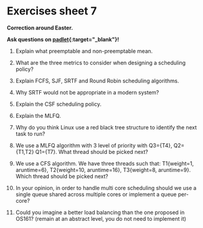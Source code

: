 # Exercises sheet 7

**Correction around Easter.**

**Ask questions on [padlet](https://uob.padlet.org/sanjayrawat/zkt0fig30cjaqmoa){:target="_blank"}!**

1. Explain what preemptable and non-preemptable mean.


2. What are the three metrics to consider when designing a scheduling policy?


3. Explain FCFS, SJF, SRTF and Round Robin scheduling algorithms.


4. Why SRTF would not be appropriate in a modern system?


5. Explain the CSF scheduling policy.


6. Explain the MLFQ.


7. Why do you think Linux use a red black tree structure to identify the next task to run?


8. We use a MLFQ algorithm with 3 level of priority with Q3=\{T4\}, Q2=\{T1,T2\} Q1=\{T7\}. What thread should be picked next?


9. We use a CFS algorithm. We have three threads such that: T1\{weight=1, aruntime=6\}, T2\{weight=10, aruntime=16\}, T3\{weight=8, aruntime=9\}. Which thread should be picked next?


10. In your opinion, in order to handle multi core scheduling should we use a single queue shared across multiple cores or implement a queue per-core?


11. Could you imagine a better load balancing than the one proposed in OS161? (remain at an abstract level, you do not need to implement it)


